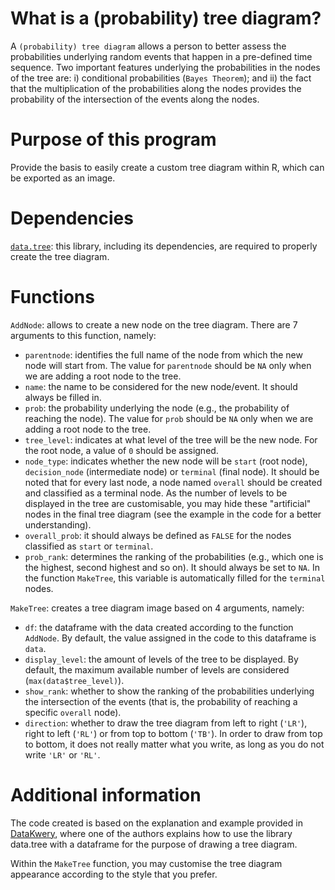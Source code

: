 # What is a (probability) tree diagram?
A <code>(probability) tree diagram</code> allows a person to better assess the probabilities underlying random events that happen in a pre-defined time sequence. Two important features underlying the probabilities in the nodes of the tree are: i) conditional probabilities (<code>Bayes Theorem</code>); and ii) the fact that the multiplication of the probabilities along the nodes provides the probability of the intersection of the events along the nodes.

# Purpose of this program
Provide the basis to easily create a custom tree diagram within R, which can be exported as an image.

# Dependencies
<code><a href="https://cran.r-project.org/web/packages/data.tree/">data.tree</a></code>: this library, including its dependencies, are required to properly create the tree diagram.

# Functions
<code>AddNode</code>: allows to create a new node on the tree diagram. There are 7 arguments to this function, namely:
* <code>parentnode</code>: identifies the full name of the node from which the new node will start from. The value for <code>parentnode</code> should be <code>NA</code> only when we are adding a root node to the tree.
* <code>name</code>: the name to be considered for the new node/event. It should always be filled in.
* <code>prob</code>: the probability underlying the node (e.g., the probability of reaching the node). The value for <code>prob</code> should be <code>NA</code> only when we are adding a root node to the tree.
* <code>tree_level</code>: indicates at what level of the tree will be the new node. For the root node, a value of <code>0</code> should be assigned.
* <code>node_type</code>: indicates whether the new node will be <code>start</code> (root node), <code>decision_node</code> (intermediate node) or <code>terminal</code> (final node). It should be noted that for every last node, a node named <code>overall</code> should be created and classified as a terminal node. As the number of levels to be displayed in the tree are customisable, you may hide these "artificial" nodes in the final tree diagram (see the example in the code for a better understanding).
* <code>overall_prob</code>: it should always be defined as <code>FALSE</code> for the nodes classified as <code>start</code> or <code>terminal</code>.
* <code>prob_rank</code>: determines the ranking of the probabilities (e.g., which one is the highest, second highest and so on). It should always be set to <code>NA</code>. In the function <code>MakeTree</code>, this variable is automatically filled for the <code>terminal</code> nodes.

<code>MakeTree</code>: creates a tree diagram image based on 4 arguments, namely:
* <code>df</code>: the dataframe with the data created according to the function <code>AddNode</code>. By default, the value assigned in the code to this dataframe is <code>data</code>.
* <code>display_level</code>: the amount of levels of the tree to be displayed. By default, the maximum available number of levels are considered (<code>max(data$tree_level)</code>).
* <code>show_rank</code>: whether to show the ranking of the probabilities underlying the intersection of the events (that is, the probability of reaching a specific <code>overall</code> node).
* <code>direction</code>: whether to draw the tree diagram from left to right (<code>'LR'</code>), right to left (<code>'RL'</code>) or from top to bottom (<code>'TB'</code>). In order to draw from top to bottom, it does not really matter what you write, as long as you do not write <code>'LR'</code> or <code>'RL'</code>.

# Additional information
The code created is based on the explanation and example provided in <a href="https://www.datakwery.com/project/tree/">DataKwery</a>, where one of the authors explains how to use the library data.tree with a dataframe for the purpose of drawing a tree diagram.

Within the <code>MakeTree</code> function, you may customise the tree diagram appearance according to the style that you prefer.

